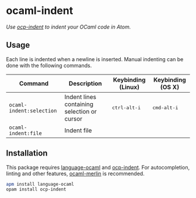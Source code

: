 # ocaml-indent

_Use [ocp-indent] to indent your OCaml code in Atom._

[ocp-indent]: https://www.typerex.org/ocp-indent.html

## Usage

Each line is indented when a newline is inserted. Manual indenting can be done with the following commands.

| Command                  | Description                                 | Keybinding (Linux)    | Keybinding (OS X)    |
| ------------------------ | ------------------------------------------- | --------------------- | -------------------- |
| `ocaml-indent:selection` | Indent lines containing selection or cursor | <kbd>ctrl-alt-i</kbd> | <kbd>cmd-alt-i</kbd> |
| `ocaml-indent:file`      | Indent file                                 |                       |                      |

## Installation

This package requires [language-ocaml] and [ocp-indent]. For autocompletion, linting and other features,  [ocaml-merlin] is recommended.

```sh
apm install language-ocaml
opam install ocp-indent
```

[language-ocaml]: https://atom.io/packages/language-ocaml
[ocp-indent]: https://www.typerex.org/ocp-indent.html
[ocaml-merlin]: https://atom.io/packages/ocaml-merlin

